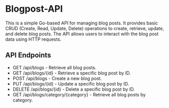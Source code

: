 # Blogpost-API
This is a simple Go-based API for managing blog posts. It provides basic CRUD (Create, Read, Update, Delete) operations to create, retrieve, update, and delete blog posts. The API allows users to interact with the blog post data using HTTP requests.

## API Endpoints
- GET /api/blogs - Retrieve all blog posts.
- GET /api/blogs/{id} - Retrieve a specific blog post by ID.
- POST /api/blogs - Create a new blog post.
- PUT /api/blogs/{id} - Update a specific blog post by ID.
- DELETE /api/blogs/{id} - Delete a specific blog post by ID.
- GET /api/blogs/category/{category} - Retrieve all blog posts by category.
